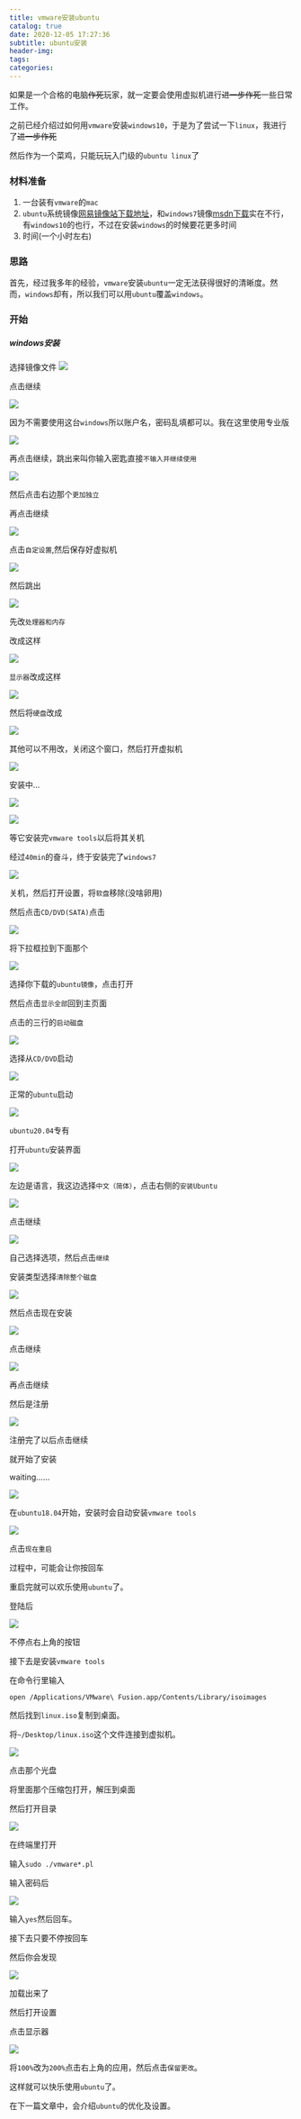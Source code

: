 ```yaml
---
title: vmware安装ubuntu
catalog: true
date: 2020-12-05 17:27:36
subtitle: ubuntu安装
header-img: 
tags:
categories:
---
```


如果是一个合格的电脑~~作死~~玩家，就一定要会使用虚拟机进行~~进一步作死~~一些日常工作。

之前已经介绍过如何用`vmware`安装`windows10`，于是为了尝试一下`linux`，我进行了~~进一步作死~~

然后作为一个菜鸡，只能玩玩入门级的`ubuntu linux`了

### 材料准备

1. 一台装有`vmware`的`mac`
2. `ubuntu`系统镜像[网易镜像站下载地址](http://mirrors.163.com/ubuntu-releases/)，和`windows7`镜像[msdn下载](https://msdn.itellyou.cn/)实在不行，有`windows10`的也行，不过在安装`windows`的时候要花更多时间
3. 时间(一个小时左右)

### 思路

首先，经过我多年的经验，`vmware`安装`ubuntu`一定无法获得很好的清晰度。然而，`windows`却有，所以我们可以用`ubuntu`覆盖`windows`。

### 开始

##### windows安装

选择镜像文件
![](https://tva1.sinaimg.cn/large/007S8ZIlly1ghkv6iyqyyj30yz0u07lp.jpg)

点击继续

![](https://tva1.sinaimg.cn/large/007S8ZIlly1ghkv7fdzvtj30yz0u0ne9.jpg)

因为不需要使用这台`windows`所以账户名，密码乱填都可以。我在这里使用专业版

![](https://tva1.sinaimg.cn/large/007S8ZIlly1ghkv991kijj30yz0u0wvo.jpg)

再点击继续，跳出来叫你输入密匙直接`不输入并继续使用`

![](https://tva1.sinaimg.cn/large/007S8ZIlly1ghkvb8zn59j30yz0u0k8o.jpg)

然后点击右边那个`更加独立`

再点击继续

![](https://tva1.sinaimg.cn/large/007S8ZIlly1ghkvbxzxwkj30yz0u0tqg.jpg)

点击`自定设置`,然后保存好虚拟机

![](https://tva1.sinaimg.cn/large/007S8ZIlly1ghkvd5lkxhj31560u0naw.jpg)

然后跳出

![](https://tva1.sinaimg.cn/large/007S8ZIlly1ghkvdhahcdj313b0u0h4v.jpg)

先改`处理器和内存`

改成这样

![](https://tva1.sinaimg.cn/large/007S8ZIlly1ghkvekg4fpj310z0u04bn.jpg)

`显示器`改成这样

![](https://tva1.sinaimg.cn/large/007S8ZIlly1ghkvfs7mn3j313d0u0qhb.jpg)

然后将`硬盘`改成

![](https://tva1.sinaimg.cn/large/007S8ZIlly1ghkvhcafn2j315s0n2doc.jpg)

其他可以不用改，关闭这个窗口，然后打开虚拟机

![](https://tva1.sinaimg.cn/large/007S8ZIlly1ghkviojx9hj310h0u0dyp.jpg)

安装中...

![](https://tva1.sinaimg.cn/large/007S8ZIlly1ghkvj69xmrj31c00u0tbh.jpg)

![](https://tva1.sinaimg.cn/large/007S8ZIlly1ghkvk3lu9sj31c00u0h7h.jpg)

等它安装完`vmware tools`以后将其关机

经过`40min`的奋斗，终于安装完了`windows7`

![](https://tva1.sinaimg.cn/large/007S8ZIlly1ghkwq4ber6j31c00u07wk.jpg)

关机，然后打开设置，将`软盘`移除(没啥卵用)

然后点击`CD/DVD(SATA)`点击

![](https://tva1.sinaimg.cn/large/007S8ZIlly1ghkwtb5wf0j315s0higs7.jpg)

将下拉框拉到下面那个

![](https://tva1.sinaimg.cn/large/007S8ZIlly1ghkwui8qiwj31a00u0kao.jpg)

选择你下载的`ubuntu镜像`，点击打开

然后点击`显示全部`回到主页面

点击的三行的`启动磁盘`

![](https://tva1.sinaimg.cn/large/007S8ZIlly1ghkwwdt1thj315s0ls11q.jpg)

选择从`CD/DVD`启动

![](https://tva1.sinaimg.cn/large/007S8ZIlly1ghkwxal3qwj31c00u0mzw.jpg)

正常的`ubuntu`启动

![](https://tva1.sinaimg.cn/large/007S8ZIlly1ghkwz7taucj31c00u0tc3.jpg)

`ubuntu20.04`专有

打开`ubuntu`安装界面

![](https://tva1.sinaimg.cn/large/007S8ZIlly1ghkx1ejnw7j31c00u0dmq.jpg)

左边是语言，我这边选择`中文（简体）`，点击右侧的`安装Ubuntu`

![](https://tva1.sinaimg.cn/large/007S8ZIlly1ghkx40hn14j31c00u0jxt.jpg)

点击继续

![](https://tva1.sinaimg.cn/large/007S8ZIlly1ghkx4fxk25j31c00u00yv.jpg)

自己选择选项，然后点击`继续`

安装类型选择`清除整个磁盘`

![](https://tva1.sinaimg.cn/large/007S8ZIlly1ghkx7vxgudj31c00u04qu.jpg)

然后点击现在安装

![](https://tva1.sinaimg.cn/large/007S8ZIlly1ghkx9guhqej31c00u04qu.jpg)

点击继续

![](https://tva1.sinaimg.cn/large/007S8ZIlly1ghkxazc3orj31c00u07wm.jpg)

再点击继续

然后是注册

![](https://tva1.sinaimg.cn/large/007S8ZIlly1ghpjfxyxbij31c00u01l2.jpg)

注册完了以后点击继续

就开始了安装

waiting......

![](https://tva1.sinaimg.cn/large/007S8ZIlly1ghpjgx588cj31c00u04qu.jpg)

在`ubuntu18.04`开始，安装时会自动安装`vmware tools`

![](https://tva1.sinaimg.cn/large/007S8ZIlly1ghpjld0eazj31c00u0kjq.jpg)

点击`现在重启`

过程中，可能会让你按回车

重启完就可以欢乐使用`ubuntu`了。

登陆后

![](https://tva1.sinaimg.cn/large/007S8ZIlly1ghpjp11qaaj31c00u0qb1.jpg)

不停点右上角的按钮

接下去是安装`vmware tools`

在命令行里输入
```
open /Applications/VMware\ Fusion.app/Contents/Library/isoimages 
```

然后找到`linux.iso`复制到桌面。

将`~/Desktop/linux.iso`这个文件连接到虚拟机。

![](https://tva1.sinaimg.cn/large/007S8ZIlly1ghpk4xd5fwj31c00u0gu4.jpg)

点击那个光盘

将里面那个压缩包打开，解压到桌面

然后打开目录

![](https://tva1.sinaimg.cn/large/007S8ZIlly1ghpk7rgtf1j31c00u0n5p.jpg)

在终端里打开

输入`sudo ./vmware*.pl`

输入密码后

![](https://tva1.sinaimg.cn/large/007S8ZIlly1ghpk8ucxfxj31c00u0gtw.jpg)

输入`yes`然后回车。

接下去只要不停按回车

然后你会发现

![](https://tva1.sinaimg.cn/large/007S8ZIlly1ghpkaqnb0bj31c00u0wtl.jpg)

加载出来了

然后打开设置

点击显示器

![](https://tva1.sinaimg.cn/large/007S8ZIlly1ghpkbmed9zj31c00u0n6u.jpg)

将`100%`改为`200%`点击右上角的应用，然后点击`保留更改`。

这样就可以快乐使用`ubuntu`了。

在下一篇文章中，会介绍`ubuntu`的优化及设置。


